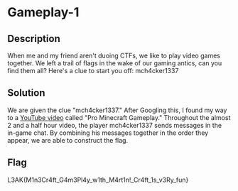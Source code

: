 # Gameplay-1

## Description

When me and my friend aren't duoing CTFs, we like to play video games together. We left a trail of flags in the wake of our gaming antics, can you find them all? Here's a clue to start you off: mch4cker1337

## Solution

We are given the clue "mch4cker1337." After Googling this, I found my way to a [YouTube video](https://www.youtube.com/watch?v=d8B0tS_wcIo)
called "Pro Minecraft Gameplay." Throughout the almost
2 and a half hour video, the player mch4cker1337 sends messages in the in-game chat. By combining
his messages together in the order they appear, we are able to construct the flag.

## Flag

L3AK{M1n3Cr4ft_G4m3Pl4y_w1th_M4rt1n!_Cr4ft_1s_v3Ry_fun}
